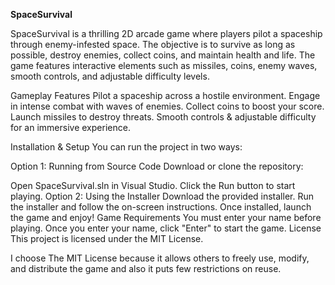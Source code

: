 **SpaceSurvival**

SpaceSurvival is a thrilling 2D arcade game where players pilot a spaceship through enemy-infested space. The objective is to survive as long as possible, destroy enemies, collect coins, and maintain health and life. The game features interactive elements such as missiles, coins, enemy waves, smooth controls, and adjustable difficulty levels.

Gameplay Features
Pilot a spaceship across a hostile environment.
Engage in intense combat with waves of enemies.
Collect coins to boost your score.
Launch missiles to destroy threats.
Smooth controls & adjustable difficulty for an immersive experience.

Installation & Setup
You can run the project in two ways:

Option 1: Running from Source Code
Download or clone the repository:

Open SpaceSurvival.sln in Visual Studio.
Click the Run button to start playing.
Option 2: Using the Installer
Download the provided installer.
Run the installer and follow the on-screen instructions.
Once installed, launch the game and enjoy!
Game Requirements
You must enter your name before playing.
Once you enter your name, click "Enter" to start the game.
License
This project is licensed under the MIT License.

I choose The MIT License because it allows others to freely use, modify, and distribute the game and also it puts few restrictions on reuse.
